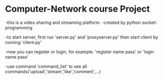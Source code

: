 # Computer-Network course Project

-this is a video sharing and streaming platform.
-created by python socket-programming

-to start server, first run 'server.py' and 'proxyserver.py'
then start client by running 'client.py'

-now you can register or login, for example:
'register name pass'
or
'login name pass'

-use command 'command_list' to see all commands('upload','stream','like','comment',...)
